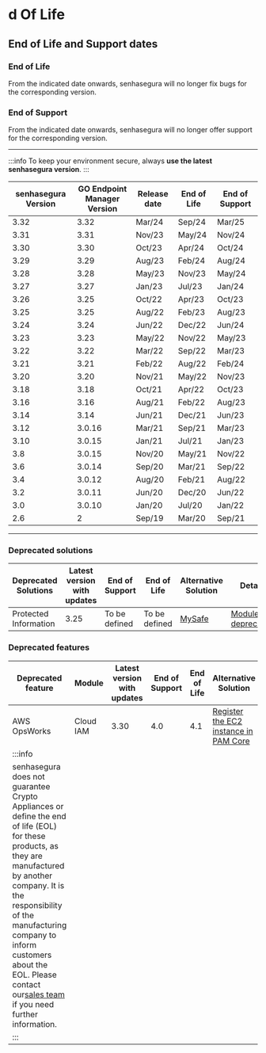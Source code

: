 # d Of Life

## End of Life and Support dates

### End of Life

From the indicated date onwards, senhasegura will no longer fix bugs for the corresponding version.

### End of Support

From the indicated date onwards, senhasegura will no longer offer support for the corresponding version.

---

 :::info
To keep your environment secure, always **use the latest senhasegura version**.
:::

| senhasegura  Version | GO Endpoint Manager  Version | Release date | End of Life | End of Support |
| -------------------- | ---------------------------- | ------------ | ----------- | -------------- |
| 3.32                 | 3.32                         | Mar/24       | Sep/24      | Mar/25         |
| 3.31                 | 3.31                         | Nov/23       | May/24      | Nov/24         |
| 3.30                 | 3.30                         | Oct/23       | Apr/24      | Oct/24         |
| 3.29                 | 3.29                         | Aug/23       | Feb/24      | Aug/24         |
| 3.28                 | 3.28                         | May/23       | Nov/23      | May/24         |
| 3.27                 | 3.27                         | Jan/23       | Jul/23      | Jan/24         |
| 3.26                 | 3.25                         | Oct/22       | Apr/23      | Oct/23         |
| 3.25                 | 3.25                         | Aug/22       | Feb/23      | Aug/23         |
| 3.24                 | 3.24                         | Jun/22       | Dec/22      | Jun/24         |
| 3.23                 | 3.23                         | May/22       | Nov/22      | May/23         |
| 3.22                 | 3.22                         | Mar/22       | Sep/22      | Mar/23         |
| 3.21                 | 3.21                         | Feb/22       | Aug/22      | Feb/24         |
| 3.20                 | 3.20                         | Nov/21       | May/22      | Nov/23         |
| 3.18                 | 3.18                         | Oct/21       | Apr/22      | Oct/23         |
| 3.16                 | 3.16                         | Aug/21       | Feb/22      | Aug/23         |
| 3.14                 | 3.14                         | Jun/21       | Dec/21      | Jun/23         |
| 3.12                 | 3.0.16                       | Mar/21       | Sep/21      | Mar/23         |
| 3.10                 | 3.0.15                       | Jan/21       | Jul/21      | Jan/23         |
| 3.8                  | 3.0.15                       | Nov/20       | May/21      | Nov/22         |
| 3.6                  | 3.0.14                       | Sep/20       | Mar/21      | Sep/22         |
| 3.4                  | 3.0.12                       | Aug/20       | Feb/21      | Aug/22         |
| 3.2                  | 3.0.11                       | Jun/20       | Dec/20      | Jun/22         |
| 3.0                  | 3.0.10                       | Jan/20       | Jul/20      | Jan/22         |
| 2.6                  | 2                            | Sep/19       | Mar/20      | Sep/21         |

---

### Deprecated solutions

| Deprecated Solutions  | Latest version with updates | End of Support | End of Life   | Alternative Solution      | Details                                                          |
| --------------------- | --------------------------- | -------------- | ------------- | ------------------------- | ---------------------------------------------------------------- |
| Protected Information | 3.25                        | To be defined  | To be defined | [MySafe](/v3-32/docs/mysafe) | [Module deprecation](/v3-32/docs/protected-information-deprecation) |

### Deprecated features

| Deprecated feature                                                                                                                                                                                                                                                                                                                                                                                                             | Module    | Latest version with updates | End of Support | End of Life | Alternative Solution                                       | Details                                                                |
| ------------------------------------------------------------------------------------------------------------------------------------------------------------------------------------------------------------------------------------------------------------------------------------------------------------------------------------------------------------------------------------------------------------------------------ | --------- | --------------------------- | -------------- | ----------- | ---------------------------------------------------------- | ---------------------------------------------------------------------- |
| AWS OpsWorks                                                                                                                                                                                                                                                                                                                                                                                                                   | Cloud IAM | 3.30                        | 4.0            | 4.1         | [Register the EC2 instance in PAM Core ](/v3-32/docs/devices) | [AWS OpsWorks deprecated](/v3-32/docs/cloud-iam-aws-opsworks-deprecation) |
|  :::info                                                                                                                                                                                                                                                                                                                                                                                                               |           |                             |                |             |                                                            |                                                                        |
| senhasegura does not guarantee Crypto Appliances or define the end of life (EOL) for these products, as they are manufactured by another company. It is the responsibility of the manufacturing company to inform customers about the EOL. Please contact our[sales team](https://senhasegura.com/contact-sales?utm_source=helpcenter&utm_medium=referral&utm_campaign=helpcenter_internal_page) if you need further information. |           |                             |                |             |                                                            |                                                                        |
| :::                                                                                                                                                                                                                                                                                                                                                                                                                            |           |                             |                |             |                                                            |                                                                        |
